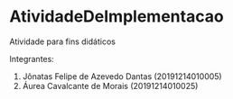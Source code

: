 # AtividadeDeImplementacao
Atividade para fins didáticos

Integrantes:
1. Jônatas Felipe de Azevedo Dantas (20191214010005)
2. Áurea Cavalcante de Morais (20191214010025)
